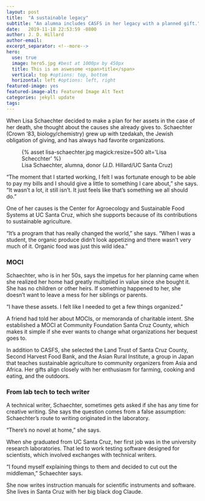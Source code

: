 ```yaml
---
layout: post
title:  "A sustainable legacy"
subtitle: "An alumna includes CASFS in her legacy with a planned gift."
date:   2019-11-18 22:53:59 -0800
author: J. D. Hillard
author-email:
excerpt_separator: <!--more-->
hero:
  use: true
  image: hero5.jpg #best at 1000px by 450px
  title: This is an aswesome <span>title</span>
  vertical: top #options: top, bottom
  horizontal: left #options: left, right
featured-image: yes
featured-image-alt: Featured Image Alt Text
categories: jekyll update
tags:
---
```


When Lisa Schaechter decided to make a plan for her assets in the case of her death, she thought about the causes she already gives to. Schaechter (Crown ‘83, biology/chemistry) grew up with tzedakah, the Jewish obligation of giving, and has always had favorite organizations.<!--more-->

<figure class="inline-image right">
   {% asset lisa-schaechter.jpg magick:resize=500 alt='Lisa Schecchter' %}
   <figcaption>Lisa Schaechter, alumna, donor (J.D. Hillard/UC Santa Cruz)</figcaption>
</figure> “The moment that I started working, I felt I was fortunate enough to be able to pay my bills and I should give a little to something I care about,” she says. “It wasn’t a lot, it still isn’t. It just feels like that’s something we all should do.”

One of her causes is the Center for Agroecology and Sustainable Food Systems at UC Santa Cruz, which she supports because of its contributions to sustainable agriculture.

“It’s a program that has really changed the world,” she says. “When I was a student, the organic produce didn’t look appetizing and there wasn’t very much of it. Organic food was just this wild idea.”

### MOCI

Schaechter, who is in her 50s, says the impetus for her planning came when she realized her home had greatly multiplied in value since she bought it. She has no children or other heirs. If something happened to her, she doesn’t want to leave a mess for her siblings or parents.

“I have these assets. I felt like I needed to get a few things organized.”

A friend had told her about MOCIs, or memoranda of charitable intent. She established a MOCI at Community Foundation Santa Cruz County, which makes it simple if she ever wants to change what organizations her bequest goes to.

In addition to CASFS, she selected the Land Trust of Santa Cruz County, Second Harvest Food Bank, and the Asian Rural Institute, a group in Japan that teaches sustainable agriculture to community organizers from Asia and Africa. Her gifts align closely with her enthusiasm for farming, cooking and eating, and the outdoors.

### From lab tech to tech writer

A technical writer, Schaechter, sometimes gets asked if she has any time for creative writing. She says the question comes from a false assumption: Schaechter’s route to writing originated in the laboratory.

“There’s no novel at home,” she says.

When she graduated from UC Santa Cruz, her first job was in the university research laboratories. That led to work testing software designed for scientists, which involved exchanges with technical writers.

“I found myself explaining things to them and decided to cut out the middleman,” Schaechter says.

She now writes instruction manuals for scientific instruments and software. She lives in Santa Cruz with her big black dog Claude.
